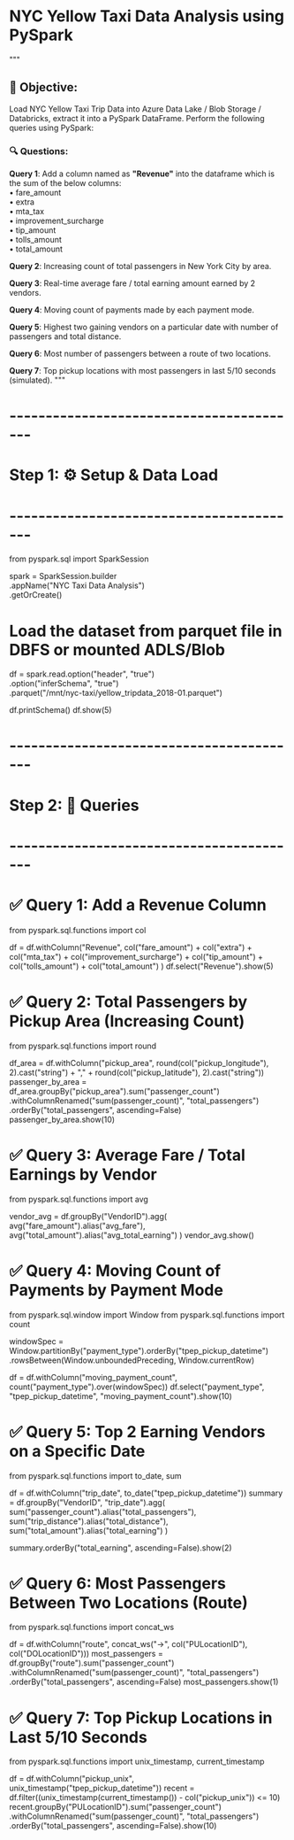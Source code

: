 # NYC Yellow Taxi Data Analysis using PySpark

"""
## 📌 Objective:
Load NYC Yellow Taxi Trip Data into Azure Data Lake / Blob Storage / Databricks, extract it into a PySpark DataFrame. Perform the following queries using PySpark:

### 🔍 Questions:
**Query 1**: Add a column named as **"Revenue"** into the dataframe which is the sum of the below columns:  
• fare_amount  
• extra  
• mta_tax  
• improvement_surcharge  
• tip_amount  
• tolls_amount  
• total_amount

**Query 2**: Increasing count of total passengers in New York City by area.

**Query 3**: Real-time average fare / total earning amount earned by 2 vendors.

**Query 4**: Moving count of payments made by each payment mode.

**Query 5**: Highest two gaining vendors on a particular date with number of passengers and total distance.

**Query 6**: Most number of passengers between a route of two locations.

**Query 7**: Top pickup locations with most passengers in last 5/10 seconds (simulated).
"""

# -----------------------------------------
# Step 1: ⚙️ Setup & Data Load
# -----------------------------------------

from pyspark.sql import SparkSession

spark = SparkSession.builder \
    .appName("NYC Taxi Data Analysis") \
    .getOrCreate()

# Load the dataset from parquet file in DBFS or mounted ADLS/Blob
df = spark.read.option("header", "true") \
    .option("inferSchema", "true") \
    .parquet("/mnt/nyc-taxi/yellow_tripdata_2018-01.parquet")

df.printSchema()
df.show(5)

# -----------------------------------------
# Step 2: 🧮 Queries
# -----------------------------------------

# ✅ Query 1: Add a Revenue Column
from pyspark.sql.functions import col

df = df.withColumn("Revenue",
    col("fare_amount") + col("extra") + col("mta_tax") +
    col("improvement_surcharge") + col("tip_amount") +
    col("tolls_amount") + col("total_amount")
)
df.select("Revenue").show(5)

# ✅ Query 2: Total Passengers by Pickup Area (Increasing Count)
from pyspark.sql.functions import round

df_area = df.withColumn("pickup_area", round(col("pickup_longitude"), 2).cast("string") + "," + round(col("pickup_latitude"), 2).cast("string"))
passenger_by_area = df_area.groupBy("pickup_area").sum("passenger_count") \
    .withColumnRenamed("sum(passenger_count)", "total_passengers") \
    .orderBy("total_passengers", ascending=False)
passenger_by_area.show(10)

# ✅ Query 3: Average Fare / Total Earnings by Vendor
from pyspark.sql.functions import avg

vendor_avg = df.groupBy("VendorID").agg(
    avg("fare_amount").alias("avg_fare"),
    avg("total_amount").alias("avg_total_earning")
)
vendor_avg.show()

# ✅ Query 4: Moving Count of Payments by Payment Mode
from pyspark.sql.window import Window
from pyspark.sql.functions import count

windowSpec = Window.partitionBy("payment_type").orderBy("tpep_pickup_datetime") \
    .rowsBetween(Window.unboundedPreceding, Window.currentRow)

df = df.withColumn("moving_payment_count", count("payment_type").over(windowSpec))
df.select("payment_type", "tpep_pickup_datetime", "moving_payment_count").show(10)

# ✅ Query 5: Top 2 Earning Vendors on a Specific Date
from pyspark.sql.functions import to_date, sum

df = df.withColumn("trip_date", to_date("tpep_pickup_datetime"))
summary = df.groupBy("VendorID", "trip_date").agg(
    sum("passenger_count").alias("total_passengers"),
    sum("trip_distance").alias("total_distance"),
    sum("total_amount").alias("total_earning")
)

summary.orderBy("total_earning", ascending=False).show(2)

# ✅ Query 6: Most Passengers Between Two Locations (Route)
from pyspark.sql.functions import concat_ws

df = df.withColumn("route", concat_ws("->", col("PULocationID"), col("DOLocationID")))
most_passengers = df.groupBy("route").sum("passenger_count") \
    .withColumnRenamed("sum(passenger_count)", "total_passengers") \
    .orderBy("total_passengers", ascending=False)
most_passengers.show(1)

# ✅ Query 7: Top Pickup Locations in Last 5/10 Seconds
from pyspark.sql.functions import unix_timestamp, current_timestamp

df = df.withColumn("pickup_unix", unix_timestamp("tpep_pickup_datetime"))
recent = df.filter((unix_timestamp(current_timestamp()) - col("pickup_unix")) <= 10)
recent.groupBy("PULocationID").sum("passenger_count") \
    .withColumnRenamed("sum(passenger_count)", "total_passengers") \
    .orderBy("total_passengers", ascending=False).show(10)
